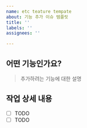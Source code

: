 ```yaml
---
name: etc teature tempate
about: 기능 추가 이슈 템플릿
title: ''
labels: ''
assignees: ''

---
```


## 어떤 기능인가요?
> 추가하려는 기능에 대한 설명

## 작업 상세 내용
- [ ] TODO
- [ ] TODO

